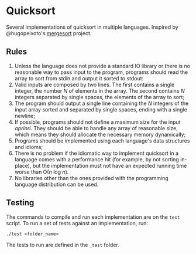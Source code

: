 # Quicksort

Several implementations of quicksort in multiple languages. Inspired by @hugopeixoto's [mergesort](https://github.com/hugopeixoto/mergesort) project.

## Rules

1. Unless the language does not provide a standard IO library or there is no reasonable way to pass input to the program, programs should read the array to sort from stdin and output it sorted to stdout:
  1. Valid inputs are composed by two lines. The first contains a single integer, the number *N* of elements in the array. The second contains _N_ integers separated by single spaces, the elements of the array to sort;
  1. The program should output a single line containing the _N_ integers of the input array sorted and separated by single spaces, ending with a single newline;
1. If possible, programs should not define a maximum size for the input _apriori_. They should be able to handle any array of reasonable size, which means they should allocate the necessary memory dynamically;
1. Programs should be implemented using each language's data structures and idioms;
  1. There is no problem if the idiomatic way to implement quicksort in a language comes with a performance hit (for example, by not sorting in-place), but the implementation must not have an expected running time worse than O(_n_ log _n_).
1. No libraries other than the ones provided with the programming language distribution can be used.

## Testing

The commands to compile and run each implementation are on the `test` script. To run a set of tests against an implementation, run:

```
./test <folder_name>
```

The tests to run are defined in the `_test` folder.
